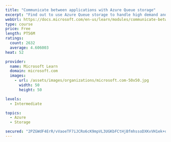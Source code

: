 ```yaml
---
title: "Communicate between applications with Azure Queue storage"
excerpt: "Find out to use Azure Queue storage to handle high demand and improve resilience in your distributed applications."
webUrl: https://docs.microsoft.com/en-us/learn/modules/communicate-between-apps-with-azure-queue-storage/
type: course
price: Free
length: PT56M
ratings:
  count: 2632
  average: 4.606003
heat: 52

provider:
  name: Microsoft Learn
  domain: microsoft.com
  images:
    - url: /assets/images/organizations/microsoft.com-50x50.jpg
      width: 50
      height: 50

levels:
  - Intermediate

topics:
  - Azure
  - Storage

secured: "2PZGWdF4ErR/vVaoeTF7iJCRo6cK9mpVL3UGKbFCtHjBfmhssoDXKvVH1ek+qTKajm2oRgxlnYxExF9iH3EIRayy5epos133lfcF8hQCWIE24iXgTb/4xc9RzSpYGOG/fpIEf0RO6JEMi9XWJTSc9S/r1KbF2+fnDekvQSCHWDb4Y4EWbqZnD6TzFJJOWSyVbwRd1PStFrWIAkK5GOD310F8aXXG06qWCjYaJnEVdiFehA3K06YN425SGBntCSSLviCINYjrVDs843tqi5GI2a0U+sKaFNKLOGP7jJbBvWDg4QoiEDom5P4rT5KFlUbrswd3oN+4KtrhZns6eyZIZEC4dBoOmkU04KNGlMc9+kNSm5Pp8PFQZk9wBvnN61svUr1iKaxWa197RbBQC4S3s642WhANYgYmYRZU2Z+wvXI=;okXs6Xu+Ux56PHfT64Zn1g=="
---
```


